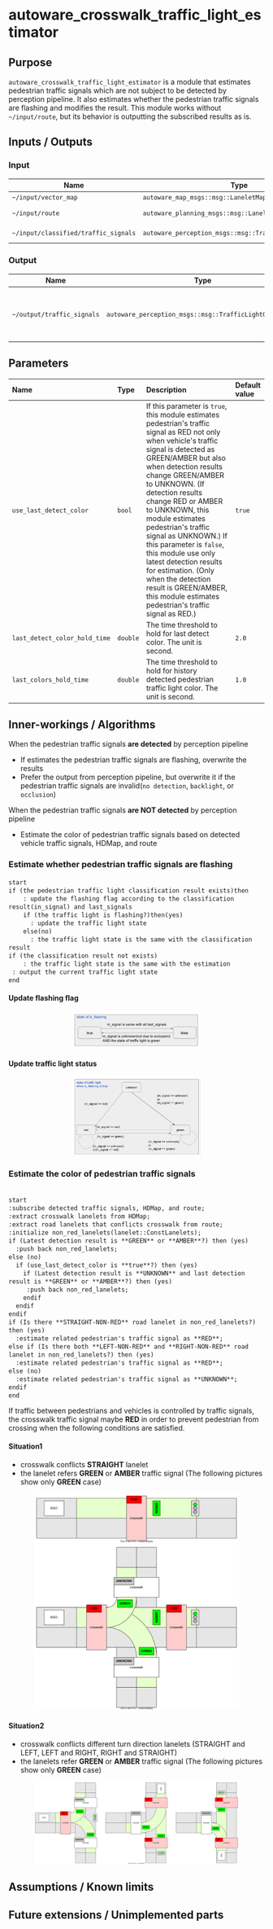 # autoware_crosswalk_traffic_light_estimator

## Purpose

`autoware_crosswalk_traffic_light_estimator` is a module that estimates pedestrian traffic signals which are not subject to be detected by perception pipeline.
It also estimates whether the pedestrian traffic signals are flashing and modifies the result.
This module works without `~/input/route`, but its behavior is outputting the subscribed results as is.

## Inputs / Outputs

### Input

| Name                                 | Type                                                    | Description        |
| ------------------------------------ | ------------------------------------------------------- | ------------------ |
| `~/input/vector_map`                 | `autoware_map_msgs::msg::LaneletMapBin`                 | vector map         |
| `~/input/route`                      | `autoware_planning_msgs::msg::LaneletRoute`             | optional: route    |
| `~/input/classified/traffic_signals` | `autoware_perception_msgs::msg::TrafficLightGroupArray` | classified signals |

### Output

| Name                       | Type                                                    | Description                                               |
| -------------------------- | ------------------------------------------------------- | --------------------------------------------------------- |
| `~/output/traffic_signals` | `autoware_perception_msgs::msg::TrafficLightGroupArray` | output that contains estimated pedestrian traffic signals |

## Parameters

| Name                          | Type     | Description                                                                                                                                                                                                                                                                                                                                                                                                                                                                                                                                        | Default value |
| :---------------------------- | :------- | :------------------------------------------------------------------------------------------------------------------------------------------------------------------------------------------------------------------------------------------------------------------------------------------------------------------------------------------------------------------------------------------------------------------------------------------------------------------------------------------------------------------------------------------------- | :------------ |
| `use_last_detect_color`       | `bool`   | If this parameter is `true`, this module estimates pedestrian's traffic signal as RED not only when vehicle's traffic signal is detected as GREEN/AMBER but also when detection results change GREEN/AMBER to UNKNOWN. (If detection results change RED or AMBER to UNKNOWN, this module estimates pedestrian's traffic signal as UNKNOWN.) If this parameter is `false`, this module use only latest detection results for estimation. (Only when the detection result is GREEN/AMBER, this module estimates pedestrian's traffic signal as RED.) | `true`        |
| `last_detect_color_hold_time` | `double` | The time threshold to hold for last detect color. The unit is second.                                                                                                                                                                                                                                                                                                                                                                                                                                                                              | `2.0`         |
| `last_colors_hold_time`       | `double` | The time threshold to hold for history detected pedestrian traffic light color. The unit is second.                                                                                                                                                                                                                                                                                                                                                                                                                                                | `1.0`         |

## Inner-workings / Algorithms

When the pedestrian traffic signals **are detected** by perception pipeline

- If estimates the pedestrian traffic signals are flashing, overwrite the results
- Prefer the output from perception pipeline, but overwrite it if the pedestrian traffic signals are invalid(`no detection`, `backlight`, or `occlusion`)

When the pedestrian traffic signals **are NOT detected** by perception pipeline

- Estimate the color of pedestrian traffic signals based on detected vehicle traffic signals, HDMap, and route

### Estimate whether pedestrian traffic signals are flashing

```plantumul
start
if (the pedestrian traffic light classification result exists)then
    : update the flashing flag according to the classification result(in_signal) and last_signals
    if (the traffic light is flashing?)then(yes)
      : update the traffic light state
    else(no)
      : the traffic light state is the same with the classification result
if (the classification result not exists)
    : the traffic light state is the same with the estimation
 : output the current traffic light state
end
```

#### Update flashing flag

<div align="center">
  <img src="images/flashing_state.png" width=50%>
</div>

#### Update traffic light status

<div align="center">
  <img src="images/traffic_light.png" width=50%>
</div>

### Estimate the color of pedestrian traffic signals

```plantuml

start
:subscribe detected traffic signals, HDMap, and route;
:extract crosswalk lanelets from HDMap;
:extract road lanelets that conflicts crosswalk from route;
:initialize non_red_lanelets(lanelet::ConstLanelets);
if (Latest detection result is **GREEN** or **AMBER**?) then (yes)
  :push back non_red_lanelets;
else (no)
  if (use_last_detect_color is **true**?) then (yes)
    if (Latest detection result is **UNKNOWN** and last detection result is **GREEN** or **AMBER**?) then (yes)
     :push back non_red_lanelets;
    endif
  endif
endif
if (Is there **STRAIGHT-NON-RED** road lanelet in non_red_lanelets?) then (yes)
  :estimate related pedestrian's traffic signal as **RED**;
else if (Is there both **LEFT-NON-RED** and **RIGHT-NON-RED** road lanelet in non_red_lanelets?) then (yes)
  :estimate related pedestrian's traffic signal as **RED**;
else (no)
  :estimate related pedestrian's traffic signal as **UNKNOWN**;
endif
end

```

If traffic between pedestrians and vehicles is controlled by traffic signals, the crosswalk traffic signal maybe **RED** in order to prevent pedestrian from crossing when the following conditions are satisfied.

#### Situation1

- crosswalk conflicts **STRAIGHT** lanelet
- the lanelet refers **GREEN** or **AMBER** traffic signal (The following pictures show only **GREEN** case)

<div align="center">
  <img src="images/straight.drawio.svg" width=80%>
</div>
<div align="center">
  <img src="images/intersection1.svg" width=80%>
</div>

#### Situation2

- crosswalk conflicts different turn direction lanelets (STRAIGHT and LEFT, LEFT and RIGHT, RIGHT and STRAIGHT)
- the lanelets refer **GREEN** or **AMBER** traffic signal (The following pictures show only **GREEN** case)

<div align="center">
  <img src="images/intersection2.svg" width=80%>
</div>

## Assumptions / Known limits

## Future extensions / Unimplemented parts
